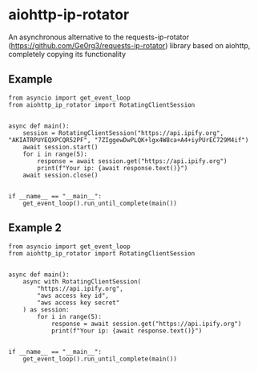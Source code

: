 # aiohttp-ip-rotator
An asynchronous alternative to the requests-ip-rotator  (https://github.com/Ge0rg3/requests-ip-rotator) library based on aiohttp, completely copying its functionality

## Example
```python3
from asyncio import get_event_loop
from aiohttp_ip_rotator import RotatingClientSession


async def main():
    session = RotatingClientSession("https://api.ipify.org", "AKIATRPUYEQXPCQR52PF", "7ZIggewDwPLQK+lgx4W8ca+A4+iyPUrEC729M4if")
    await session.start()
    for i in range(5):
        response = await session.get("https://api.ipify.org")
        print(f"Your ip: {await response.text()}")
    await session.close()


if __name__ == "__main__":
    get_event_loop().run_until_complete(main())
```
## Example 2
```python3
from asyncio import get_event_loop
from aiohttp_ip_rotator import RotatingClientSession


async def main():
    async with RotatingClientSession(
        "https://api.ipify.org",
        "aws access key id",
        "aws access key secret"
    ) as session:
        for i in range(5):
            response = await session.get("https://api.ipify.org")
            print(f"Your ip: {await response.text()}")


if __name__ == "__main__":
    get_event_loop().run_until_complete(main())
```
